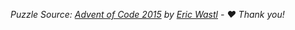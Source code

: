 *Puzzle Source: [Advent of Code 2015](https://adventofcode.com/2015/day/2) by [Eric Wastl](https://github.com/topaz) - ♥️ Thank you!*
